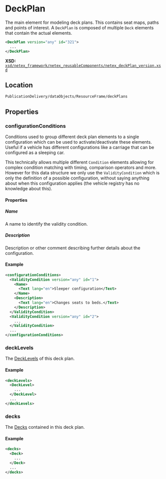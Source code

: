 # DeckPlan

The main element for modeling deck plans. This contains seat maps, paths and points of interest.
A `DeckPlan` is composed of multiple `Deck` elements that contain the actual elements.

```xml
<DeckPlan version="any" id="321">
  ...
</DeckPlan>
```

**XSD:** [`xsd/netex_framework/netex_reusableComponents/netex_deckPlan_version.xsd`](https://github.com/NeTEx-CEN/NeTEx/blob/next/xsd/netex_framework/netex_reusableComponents/netex_deckPlan_version.xsd#L101)

## Location
```
PublicationDelivery/dataObjects/ResourceFrame/deckPlans
```

## Properties

### configurationConditions

Conditions used to group different deck plan elements to a single configuration which can be used to activate/deactivate these elements. Useful if a vehicle has different configurations like a carriage that can be configured as a sleeping car.

This technically allows multiple different `Condition` elements allowing for complex condition matching with timing, comparison operators and more. However for this data structure we only use the `ValidityCondition` which is only the definition of a possible configuration, without saying anything about when this configuration applies (the vehicle registry has no knowledge about this).

#### Properties
##### Name
A name to identify the validity condition.

##### Description
Description or other comment describing further details about the configuration.

#### Example
```xml
<configurationConditions>
  <ValidityCondition version="any" id="1">
    <Name>
      <Text lang="en">Sleeper configuration</Text>
    </Name>
    <Description>
      <Text lang="en">Changes seats to beds.</Text>
    </Description>
  </ValidityCondition>
  <ValidityCondition version="any" id="2">
    ...
  </ValidityCondition>
  ...
</configurationConditions>
```

### deckLevels

The [DeckLevels](DECK_LEVEL.md) of this deck plan.

#### Example
```xml
<deckLevels>
  <DeckLevel>
    ...
  </DeckLevel>
  ...
</deckLevels>
```

### decks

The [Decks](DECK.md) contained in this deck plan.

#### Example
```xml
<decks>
  <Deck>
    ...
  </Deck>
  ...
</decks>
```
